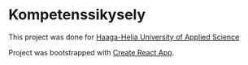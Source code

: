 # Kompetenssikysely

This project was done for [Haaga-Helia University of Applied Science](haaga-helia.fi/en/frontpage)

Project was bootstrapped with [Create React App](https://github.com/facebookincubator/create-react-app).

